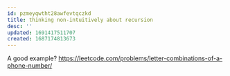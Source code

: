 ```yaml
---
id: pzmeyqwtht28awfevtqczkd
title: thinking non-intuitively about recursion
desc: ''
updated: 1691417511707
created: 1687174813673
---
```


A good example? https://leetcode.com/problems/letter-combinations-of-a-phone-number/
